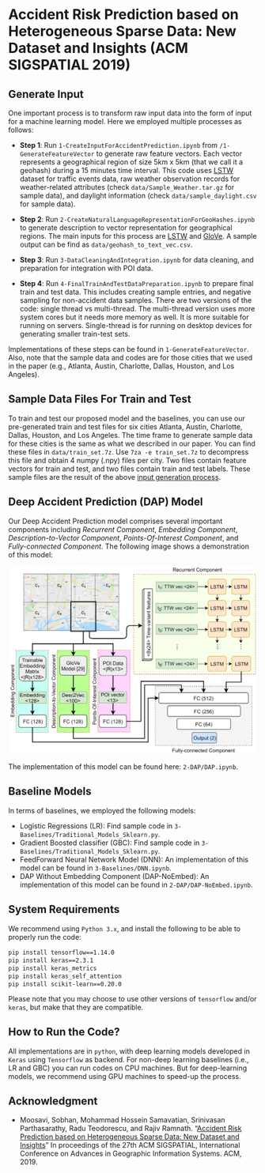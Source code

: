 # Accident Risk Prediction based on Heterogeneous Sparse Data: New Dataset and Insights (ACM SIGSPATIAL 2019)

## Generate Input
One important process is to transform raw input data into the form of input for a machine learning model. Here we employed multiple processes as follows:

* __Step 1__: Run `1-CreateInputForAccidentPrediction.ipynb` from `/1-GenerateFeatureVector` to generate raw feature vectors. Each vector represents a geographical region of size 5km x 5km (that we call it a geohash) during a 15 minutes time interval. This code uses [LSTW](https://smoosavi.org/datasets/lstw) dataset for traffic events data, raw weather observation records for weather-related attributes (check `data/Sample_Weather.tar.gz` for sample data), and daylight information (check `data/sample_daylight.csv` for sample data). 

* __Step 2__: Run `2-CreateNaturalLanguageRepresentationForGeoHashes.ipynb` to generate description to vector representation for geographical regions. The main inputs for this process are [LSTW](https://smoosavi.org/datasets/lstw) and [GloVe](https://nlp.stanford.edu/projects/glove/). A sample output can be find as `data/geohash_to_text_vec.csv`. 

* __Step 3__: Run `3-DataCleaningAndIntegration.ipynb` for data cleaning, and preparation for integration with POI data. 

* __Step 4__: Run `4-FinalTrainAndTestDataPreparation.ipynb` to prepare final train and test data. This includes creating sample entries, and negative sampling for non-accident data samples. There are two versions of the code: single thread vs multi-thread. The multi-thread version uses more system cores but it needs more memory as well. It is more suitable for running on servers. Single-thread is for running on desktop devices for generating smaller train-test sets. 

Implementations of these steps can be found in `1-GenerateFeatureVector`. Also, note that the sample data and codes are for those cities that we used in the paper (e.g., Atlanta, Austin, Charlotte, Dallas, Houston, and Los Angeles). 

## Sample Data Files For Train and Test
To train and test our proposed model and the baselines, you can use our pre-generated train and test files for six cities Atlanta, Austin, Charlotte, Dallas, Houston, and Los Angeles. The time frame to generate sample data for these cities is the same as what we described in our paper. You can find these files in `data/train_set.7z`. Use `7za -e train_set.7z` to decompress this file and obtain 4 numpy (.npy) files per city. Two files contain feature vectors for train and test, and two files contain train and test labels. These sample files are the result of the above [input generation process](https://github.com/mhsamavatian/DAP/blob/master/README.md#generate-input). 

## Deep Accident Prediction (DAP) Model
Our Deep Accident Prediction model comprises several important components including _Recurrent Component_, _Embedding Component_, _Description-to-Vector Component_, _Points-Of-Interest Component_, and _Fully-connected Component_. The following image shows a demonstration of this model: <center><img src="/files/dap.png" width="600"></center>

The implementation of this model can be found here: `2-DAP/DAP.ipynb`. 

## Baseline Models
In terms of baselines, we employed the following models: 

* Logistic Regressions (LR): Find sample code in `3-Baselines/Traditional_Models_Sklearn.py`. 
* Gradient Boosted classifier (GBC): Find sample code in `3-Baselines/Traditional_Models_Sklearn.py`. 
* FeedForward Neural Network Model (DNN): An implementation of this model can be found in `3-Baselines/DNN.ipynb`. 
* DAP Without Embedding Component (DAP-NoEmbed): An implementation of this model can be found in `2-DAP/DAP-NoEmbed.ipynb`. 

## System Requirements 
We recommend using `Python 3.x`, and install the following to be able to properly run the code:

```
pip install tensorflow==1.14.0
pip install keras==2.3.1
pip install keras_metrics
pip install keras_self_attention
pip install scikit-learn==0.20.0
```
Please note that you may choose to use other versions of `tensorflow` and/or `keras`, but make that they are compatible. 

## How to Run the Code? 
All implementations are in `python`, with deep learning models developed in `Keras` using `Tensorflow` as backend. For non-deep learning baselines (i.e., LR and GBC) you can run codes on CPU machines. But for deep-learning models, we recommend using GPU machines to speed-up the process. 

## Acknowledgment 
* Moosavi, Sobhan, Mohammad Hossein Samavatian, Srinivasan Parthasarathy, Radu Teodorescu, and Rajiv Ramnath. “[Accident Risk Prediction based on Heterogeneous Sparse Data: New Dataset and Insights](https://arxiv.org/abs/1909.09638)” In proceedings of the 27th ACM SIGSPATIAL, International Conference on Advances in Geographic Information Systems. ACM, 2019. 
